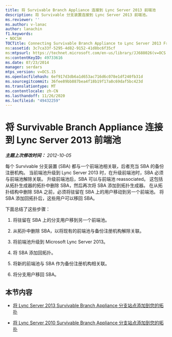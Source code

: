```yaml
---
title: 将 Survivable Branch Appliance 连接到 Lync Server 2013 前端池
description: 将 Survivable 分支装置连接到 Lync Server 2013 前端池。
ms.reviewer: ''
ms.author: v-lanac
author: lanachin
f1.keywords:
- NOCSH
TOCTitle: Connecting Survivable Branch Appliance to Lync Server 2013 Front End pool
ms:assetid: 3c7ca33f-5295-4d82-9152-41d8bc6f35cf
ms:mtpsurl: https://technet.microsoft.com/en-us/library/JJ688026(v=OCS.15)
ms:contentKeyID: 49733616
ms.date: 07/23/2014
manager: serdars
mtps_version: v=OCS.15
ms.openlocfilehash: 6ef917d3db6a1d653ac716d6c078e1df240fb31d
ms.sourcegitcommit: 36fee89bb887bea4f18b19f17a8c69daf5bc423d
ms.translationtype: MT
ms.contentlocale: zh-CN
ms.lasthandoff: 11/26/2020
ms.locfileid: "49432259"
---
```

# <a name="connecting-survivable-branch-appliance-to-lync-server-2013-front-end-pool"></a>将 Survivable Branch Appliance 连接到 Lync Server 2013 前端池

<div data-xmlns="http://www.w3.org/1999/xhtml">

<div class="topic" data-xmlns="http://www.w3.org/1999/xhtml" data-msxsl="urn:schemas-microsoft-com:xslt" data-cs="https://msdn.microsoft.com/">

<div data-asp="https://msdn2.microsoft.com/asp">



</div>

<div id="mainSection">

<div id="mainBody">

<span> </span>

_**主题上次修改时间：** 2012-10-05_

每个 Survivable 分支装置 (SBA) 都与一个前端池相关联，后者充当 SBA 的备份注册机构。 当前端池升级到 Lync Server 2013 时，在升级前端池时，SBA 必须与前端池解除关联。 升级前端池后，SBA 可以与前端池 reassociated。 这包括从拓扑生成器的拓扑中删除 SBA，然后再次将 SBA 添加到拓扑生成器。 在从拓扑结构中删除 SBA 之前，必须将驻留在 SBA 上的用户移动到另一个前端池。 将 SBA 添加回拓扑后，这些用户可以移回 SBA。

下面总结了这些步骤：

1.  将驻留在 SBA 上的分支用户移到另一个前端池。

2.  从拓扑中删除 SBA，以将现有的前端池与备份注册机构解除关联。

3.  将前端池升级到 Microsoft Lync Server 2013。

4.  将 SBA 添加回拓扑。

5.  将新的前端池与 SBA 作为备份注册机构相关联。

6.  将分支用户移回 SBA。

<div>

## <a name="in-this-section"></a>本节内容

  - [将 Lync Server 2013 Survivable Branch Appliance 分支站点添加到您的拓扑](lync-server-2013-add-lync-server-2013-survivable-branch-appliance-branch-site-to-your-topology.md)

  - [将 Lync Server 2010 Survivable Branch Appliance 分支站点添加到您的拓扑](lync-server-2013-add-lync-server-2010-survivable-branch-appliance-branch-site-to-your-topology.md)

</div>

</div>

<span> </span>

</div>

</div>

</div>

